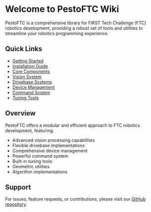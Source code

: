 # Welcome to PestoFTC Wiki

PestoFTC is a comprehensive library for FIRST Tech Challenge (FTC) robotics development, providing a robust set of tools and utilities to streamline your robotics programming experience.

## Quick Links
- [Getting Started](Getting-Started)
- [Installation Guide](Installation-Guide)
- [Core Components](Core-Components)
- [Vision System](Vision-System)
- [Drivebase Systems](Drivebase-Systems)
- [Device Management](Device-Management)
- [Command System](Command-System)
- [Tuning Tools](Tuning-Tools)

## Overview
PestoFTC offers a modular and efficient approach to FTC robotics development, featuring:
- Advanced vision processing capabilities
- Flexible drivebase implementations
- Comprehensive device management
- Powerful command system
- Built-in tuning tools
- Geometric utilities
- Algorithm implementations

## Support
For issues, feature requests, or contributions, please visit our [GitHub repository](https://github.com/william27b/PestoFTC). 